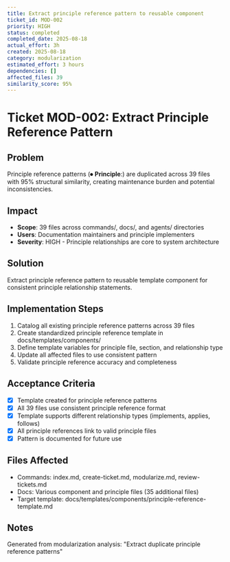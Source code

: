 ```yaml
---
title: Extract principle reference pattern to reusable component  
ticket_id: MOD-002
priority: HIGH
status: completed
completed_date: 2025-08-18
actual_effort: 3h
created: 2025-08-18
category: modularization
estimated_effort: 3 hours
dependencies: []
affected_files: 39
similarity_score: 95%
---
```


# Ticket MOD-002: Extract Principle Reference Pattern

## Problem
Principle reference patterns (⏺ **Principle**:) are duplicated across 39 files with 95% structural similarity, creating maintenance burden and potential inconsistencies.

## Impact
- **Scope**: 39 files across commands/, docs/, and agents/ directories
- **Users**: Documentation maintainers and principle implementers
- **Severity**: HIGH - Principle relationships are core to system architecture

## Solution
Extract principle reference pattern to reusable template component for consistent principle relationship statements.

## Implementation Steps
1. Catalog all existing principle reference patterns across 39 files
2. Create standardized principle reference template in docs/templates/components/
3. Define template variables for principle file, section, and relationship type
4. Update all affected files to use consistent pattern
5. Validate principle reference accuracy and completeness

## Acceptance Criteria
- [x] Template created for principle reference patterns
- [x] All 39 files use consistent principle reference format
- [x] Template supports different relationship types (implements, applies, follows)
- [x] All principle references link to valid principle files
- [x] Pattern is documented for future use

## Files Affected
- Commands: index.md, create-ticket.md, modularize.md, review-tickets.md
- Docs: Various component and principle files (35 additional files)
- Target template: docs/templates/components/principle-reference-template.md

## Notes
Generated from modularization analysis: "Extract duplicate principle reference patterns"